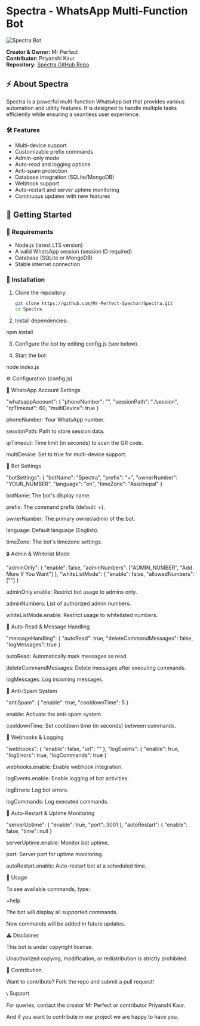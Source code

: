 # Spectra - WhatsApp Multi-Function Bot  

![Spectra Bot](https://github.com/Mr-Perfect-Spector/Spectra/raw/main/assets/banner.png)  

**Creator & Owner:** Mr Perfect  
**Contributor:** Priyanshi Kaur  
**Repository:** [Spectra GitHub Repo](https://github.com/Mr-Perfect-Spector/Spectra.git)  

## ⚡ About Spectra  
Spectra is a powerful multi-function WhatsApp bot that provides various automation and utility features. It is designed to handle multiple tasks efficiently while ensuring a seamless user experience.  

### 🛠 Features  
- Multi-device support  
- Customizable prefix commands  
- Admin-only mode  
- Auto-read and logging options  
- Anti-spam protection  
- Database integration (SQLite/MongoDB)  
- Webhook support  
- Auto-restart and server uptime monitoring  
- Continuous updates with new features  

## 🚀 Getting Started  

### 📌 Requirements  
- Node.js (latest LTS version)  
- A valid WhatsApp session (session ID required)  
- Database (SQLite or MongoDB)  
- Stable internet connection  

### 🔧 Installation  
1. Clone the repository:  
   ```bash
   git clone https://github.com/Mr-Perfect-Spector/Spectra.git
   cd Spectra

2. Install dependencies:

npm install


3. Configure the bot by editing config.js (see below).


4. Start the bot:

node index.js



⚙️ Configuration (config.js)

📱 WhatsApp Account Settings

"whatsappAccount": {
  "phoneNumber": "",
  "sessionPath": "./session",
  "qrTimeout": 60,
  "multiDevice": true
}

phoneNumber: Your WhatsApp number.

sessionPath: Path to store session data.

qrTimeout: Time limit (in seconds) to scan the QR code.

multiDevice: Set to true for multi-device support.


🤖 Bot Settings

"botSettings": {
  "botName": "Spectra",
  "prefix": "+",
  "ownerNumber": "YOUR_NUMBER",
  "language": "en",
  "timeZone": "Asia/nepal"
}

botName: The bot's display name.

prefix: The command prefix (default: +).

ownerNumber: The primary owner/admin of the bot.

language: Default language (English).

timeZone: The bot's timezone settings.


🔒 Admin & Whitelist Mode

"adminOnly": {
  "enable": false,
  "adminNumbers": ["ADMIN_NUMBER", "Add More If You Want"]
},
"whiteListMode": {
  "enable": false,
  "allowedNumbers": [""]
}

adminOnly.enable: Restrict bot usage to admins only.

adminNumbers: List of authorized admin numbers.

whiteListMode.enable: Restrict usage to whitelisted numbers.


🔄 Auto-Read & Message Handling

"messageHandling": {
  "autoRead": true,
  "deleteCommandMessages": false,
  "logMessages": true
}

autoRead: Automatically mark messages as read.

deleteCommandMessages: Delete messages after executing commands.

logMessages: Log incoming messages.


🚫 Anti-Spam System

"antiSpam": {
  "enable": true,
  "cooldownTime": 5
}

enable: Activate the anti-spam system.

cooldownTime: Set cooldown time (in seconds) between commands.


🔗 Webhooks & Logging

"webhooks": {
  "enable": false,
  "url": ""
},
"logEvents": {
  "enable": true,
  "logErrors": true,
  "logCommands": true
}

webhooks.enable: Enable webhook integration.

logEvents.enable: Enable logging of bot activities.

logErrors: Log bot errors.

logCommands: Log executed commands.


🔄 Auto-Restart & Uptime Monitoring

"serverUptime": {
  "enable": true,
  "port": 3001
},
"autoRestart": {
  "enable": false,
  "time": null
}

serverUptime.enable: Monitor bot uptime.

port: Server port for uptime monitoring.

autoRestart.enable: Auto-restart bot at a scheduled time.


📜 Usage

To see available commands, type:

+help

The bot will display all supported commands.

New commands will be added in future updates.


⚠️ Disclaimer

This bot is under copyright license.

Unauthorized copying, modification, or redistribution is strictly prohibited.


🎯 Contribution

Want to contribute? Fork the repo and submit a pull request!

📞 Support

For queries, contact the creator Mr Perfect or contributor Priyanshi Kaur.

And if you want to contribute in our project we are happy to have you. 

